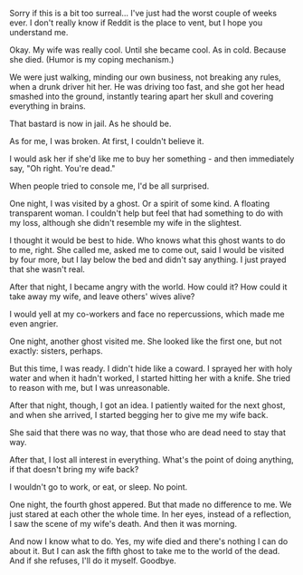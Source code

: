 Sorry if this is a bit too surreal... I've just had the worst couple of weeks ever. I don't really know if Reddit is the place to vent, but I hope you understand me.

Okay. My wife was really cool. Until she became cool. As in cold. Because she died. (Humor is my coping mechanism.)

We were just walking, minding our own business, not breaking any rules, when a drunk driver hit her. He was driving too fast, and she got her head smashed into the ground, instantly tearing apart her skull and covering everything in brains.

That bastard is now in jail. As he should be.

As for me, I was broken. At first, I couldn't believe it.

I would ask her if she'd like me to buy her something - and then immediately say, "Oh right. You're dead."

When people tried to console me, I'd be all surprised.

One night, I was visited by a ghost. Or a spirit of some kind. A floating transparent woman. I couldn't help but feel that had something to do with my loss, although she didn't resemble my wife in the slightest.

I thought it would be best to hide. Who knows what this ghost wants to do to me, right. She called me, asked me to come out, said I would be visited by four more, but I lay below the bed and didn't say anything. I just prayed that she wasn't real.

After that night, I became angry with the world. How could it? How could it take away my wife, and leave others' wives alive?

I would yell at my co-workers and face no repercussions, which made me even angrier.

One night, another ghost visited me. She looked like the first one, but not exactly: sisters, perhaps.

But this time, I was ready. I didn't hide like a coward. I sprayed her with holy water and when it hadn't worked, I started hitting her with a knife. She tried to reason with me, but I was unreasonable.

After that night, though, I got an idea. I patiently waited for the next ghost, and when she arrived, I started begging her to give me my wife back.

She said that there was no way, that those who are dead need to stay that way.

After that, I lost all interest in everything. What's the point of doing anything, if that doesn't bring my wife back?

I wouldn't go to work, or eat, or sleep. No point.

One night, the fourth ghost appered. But that made no difference to me. We just stared at each other the whole time. In her eyes, instead of a reflection, I saw the scene of my wife's death. And then it was morning.

And now I know what to do. Yes, my wife died and there's nothing I can do about it. But I can ask the fifth ghost to take me to the world of the dead. And if she refuses, I'll do it myself. Goodbye.